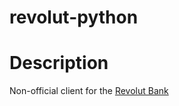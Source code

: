 # revolut-python

# Description

Non-official client for the [Revolut Bank](https://www.revolut.com/)